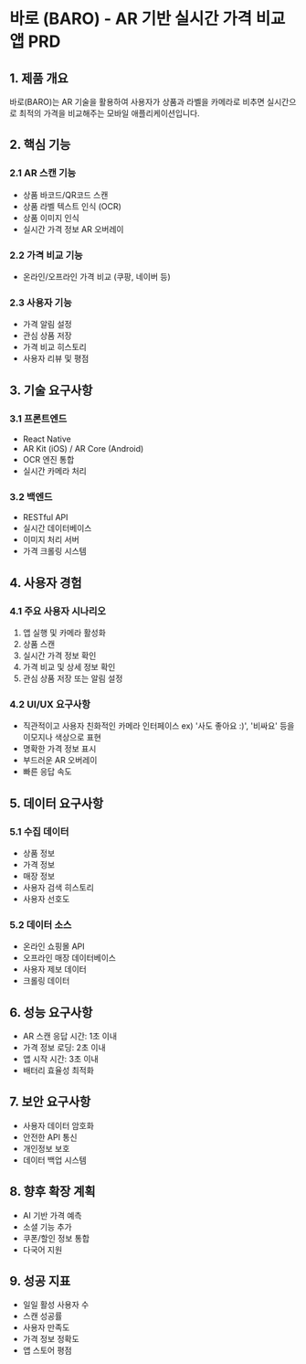 # 바로 (BARO) - AR 기반 실시간 가격 비교 앱 PRD

## 1. 제품 개요
바로(BARO)는 AR 기술을 활용하여 사용자가 상품과 라벨을 카메라로 비추면 실시간으로 최적의 가격을 비교해주는 모바일 애플리케이션입니다.

## 2. 핵심 기능

### 2.1 AR 스캔 기능
- 상품 바코드/QR코드 스캔
- 상품 라벨 텍스트 인식 (OCR)
- 상품 이미지 인식
- 실시간 가격 정보 AR 오버레이

### 2.2 가격 비교 기능
- 온라인/오프라인 가격 비교 (쿠팡, 네이버 등)

### 2.3 사용자 기능
- 가격 알림 설정
- 관심 상품 저장
- 가격 비교 히스토리
- 사용자 리뷰 및 평점

## 3. 기술 요구사항

### 3.1 프론트엔드
- React Native
- AR Kit (iOS) / AR Core (Android)
- OCR 엔진 통합
- 실시간 카메라 처리

### 3.2 백엔드
- RESTful API
- 실시간 데이터베이스
- 이미지 처리 서버
- 가격 크롤링 시스템

## 4. 사용자 경험

### 4.1 주요 사용자 시나리오
1. 앱 실행 및 카메라 활성화
2. 상품 스캔
3. 실시간 가격 정보 확인
4. 가격 비교 및 상세 정보 확인 
5. 관심 상품 저장 또는 알림 설정

### 4.2 UI/UX 요구사항
- 직관적이고 사용자 친화적인 카메라 인터페이스 ex) '사도 좋아요 :)', '비싸요' 등을 이모지나 색상으로 표현
- 명확한 가격 정보 표시
- 부드러운 AR 오버레이
- 빠른 응답 속도

## 5. 데이터 요구사항

### 5.1 수집 데이터
- 상품 정보
- 가격 정보
- 매장 정보
- 사용자 검색 히스토리
- 사용자 선호도

### 5.2 데이터 소스
- 온라인 쇼핑몰 API
- 오프라인 매장 데이터베이스
- 사용자 제보 데이터
- 크롤링 데이터

## 6. 성능 요구사항
- AR 스캔 응답 시간: 1초 이내
- 가격 정보 로딩: 2초 이내
- 앱 시작 시간: 3초 이내
- 배터리 효율성 최적화

## 7. 보안 요구사항
- 사용자 데이터 암호화
- 안전한 API 통신
- 개인정보 보호
- 데이터 백업 시스템

## 8. 향후 확장 계획
- AI 기반 가격 예측
- 소셜 기능 추가
- 쿠폰/할인 정보 통합
- 다국어 지원

## 9. 성공 지표
- 일일 활성 사용자 수
- 스캔 성공률
- 사용자 만족도
- 가격 정보 정확도
- 앱 스토어 평점
